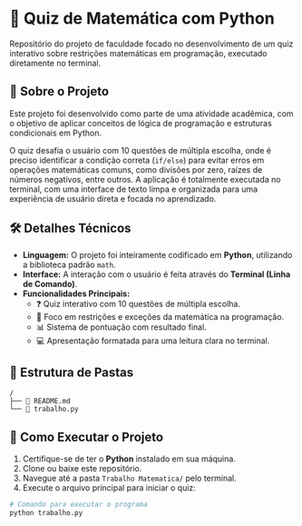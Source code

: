 # 🧠 Quiz de Matemática com Python

Repositório do projeto de faculdade focado no desenvolvimento de um quiz interativo sobre restrições matemáticas em programação, executado diretamente no terminal.

## 🎯 Sobre o Projeto

Este projeto foi desenvolvido como parte de uma atividade acadêmica, com o objetivo de aplicar conceitos de lógica de programação e estruturas condicionais em Python.

O quiz desafia o usuário com 10 questões de múltipla escolha, onde é preciso identificar a condição correta (`if/else`) para evitar erros em operações matemáticas comuns, como divisões por zero, raízes de números negativos, entre outros. A aplicação é totalmente executada no terminal, com uma interface de texto limpa e organizada para uma experiência de usuário direta e focada no aprendizado.

## 🛠️ Detalhes Técnicos

* **Linguagem:** O projeto foi inteiramente codificado em **Python**, utilizando a biblioteca padrão `math`.
* **Interface:** A interação com o usuário é feita através do **Terminal (Linha de Comando)**.
* **Funcionalidades Principais:**
    * ❓ Quiz interativo com 10 questões de múltipla escolha.
    * 🧠 Foco em restrições e exceções da matemática na programação.
    * 📊 Sistema de pontuação com resultado final.
    * 💻 Apresentação formatada para uma leitura clara no terminal.

## 📂 Estrutura de Pastas
```
/
├── 📄 README.md
└── 🐍 trabalho.py
```
## 🚀 Como Executar o Projeto

1.  Certifique-se de ter o **Python** instalado em sua máquina.
2.  Clone ou baixe este repositório.
3.  Navegue até a pasta `Trabalho Matematica/` pelo terminal.
4.  Execute o arquivo principal para iniciar o quiz:

```bash
# Comando para executar o programa
python trabalho.py
